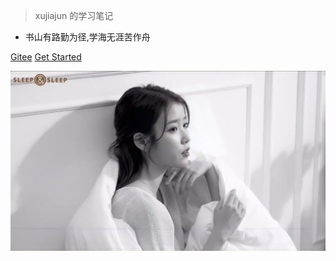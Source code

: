 <!-- <script>
  new Vue({
    el: 'main',
    data(){
        return{
            msg:"dsadadsa",
            count:12312
        }
    },
  });
</script> -->

> xujiajun 的学习笔记

- 书山有路勤为径,学海无涯苦作舟

[Gitee](https://gitee.com/xujiajun0319/xujiajun0319/)
[Get Started](zh-cn/vue/)

![](_media/bg.png)
